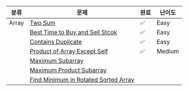 | 분류  | 문제                                                         | 완료               | 난이도 |
| ----- | ------------------------------------------------------------ | ------------------ | ------ |
| Array | [Two Sum](https://leetcode.com/problems/two-sum/)            | :white_check_mark: | Easy   |
|       | [Best Time to Buy and Sell Stcok](https://leetcode.com/problems/best-time-to-buy-and-sell-stock/) | :white_check_mark: | Easy   |
|       | [Contains Duplicate](https://leetcode.com/problems/contains-duplicate/) | :white_check_mark: | Easy   |
|       | [Product of Array Except Self](https://leetcode.com/problems/product-of-array-except-self/) | :white_check_mark: | Medium |
|       | [Maximum Subarray](https://leetcode.com/problems/maximum-subarray/) |                    |        |
|       | [Maximum Product Subarray](https://leetcode.com/problems/maximum-product-subarray/) |                    |        |
|       | [Find Minimum in Rotated Sorted Array](https://leetcode.com/problems/find-minimum-in-rotated-sorted-array/) |                    |        |

